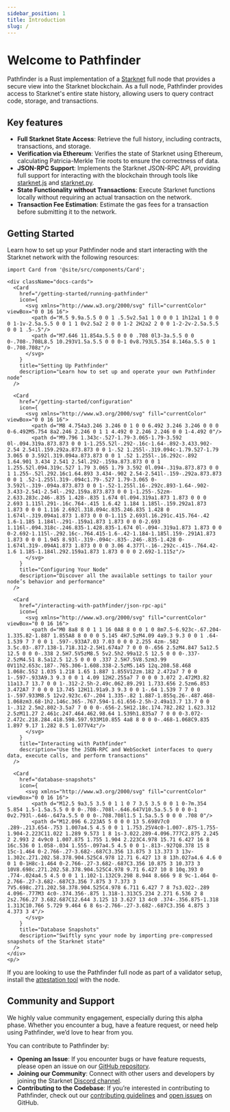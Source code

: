 ```yaml
---
sidebar_position: 1
title: Introduction
slug: /
---
```

# Welcome to Pathfinder

Pathfinder is a Rust implementation of a [Starknet](https://www.starknet.io) full node that provides a secure view into the Starknet blockchain. As a full node, Pathfinder provides access to Starknet's entire state history, allowing users to query contract code, storage, and transactions.

## Key features

* **Full Starknet State Access**: Retrieve the full history, including contracts, transactions, and storage. 
* **Verification via Ethereum**: Verifies the state of Starknet using Ethereum, calculating Patricia-Merkle Trie roots to ensure the correctness of data.
* **JSON-RPC Support**: Implements the Starknet JSON-RPC API, providing full support for interacting with the blockchain through tools like [starknet.js](https://starknetjs.com/) and [starknet.py](https://starknetpy.readthedocs.io/en/latest/).
* **State Functionality without Transactions**: Execute Starknet functions locally without requiring an actual transaction on the network.
* **Transaction Fee Estimation**: Estimate the gas fees for a transaction before submitting it to the network.
    

## Getting Started

Learn how to set up your Pathfinder node and start interacting with the Starknet network with the following resources:

```mdx-code-block
import Card from '@site/src/components/Card';

<div className="docs-cards">
  <Card
    href="/getting-started/running-pathfinder"
    icon={
      <svg xmlns="http://www.w3.org/2000/svg" fill="currentColor" viewBox="0 0 16 16">
        <path d="M.5 9.9a.5.5 0 0 1 .5.5v2.5a1 1 0 0 0 1 1h12a1 1 0 0 0 1-1v-2.5a.5.5 0 0 1 1 0v2.5a2 2 0 0 1-2 2H2a2 2 0 0 1-2-2v-2.5a.5.5 0 0 1 .5-.5"/>
        <path d="M7.646 11.854a.5.5 0 0 0 .708 0l3-3a.5.5 0 0 0-.708-.708L8.5 10.293V1.5a.5.5 0 0 0-1 0v8.793L5.354 8.146a.5.5 0 1 0-.708.708z"/>
      </svg>
    }
    title="Setting Up Pathfinder"
    description="Learn how to set up and operate your own Pathfinder node"
  />

  <Card
    href="/getting-started/configuration"
    icon={
      <svg xmlns="http://www.w3.org/2000/svg" fill="currentColor" viewBox="0 0 16 16">
        <path d="M8 4.754a3.246 3.246 0 1 0 0 6.492 3.246 3.246 0 0 0 0-6.492M5.754 8a2.246 2.246 0 1 1 4.492 0 2.246 2.246 0 0 1-4.492 0"/>
        <path d="M9.796 1.343c-.527-1.79-3.065-1.79-3.592 0l-.094.319a.873.873 0 0 1-1.255.52l-.292-.16c-1.64-.892-3.433.902-2.54 2.541l.159.292a.873.873 0 0 1-.52 1.255l-.319.094c-1.79.527-1.79 3.065 0 3.592l.319.094a.873.873 0 0 1 .52 1.255l-.16.292c-.892 1.64.901 3.434 2.541 2.54l.292-.159a.873.873 0 0 1 1.255.52l.094.319c.527 1.79 3.065 1.79 3.592 0l.094-.319a.873.873 0 0 1 1.255-.52l.292.16c1.64.893 3.434-.902 2.54-2.541l-.159-.292a.873.873 0 0 1 .52-1.255l.319-.094c1.79-.527 1.79-3.065 0-3.592l-.319-.094a.873.873 0 0 1-.52-1.255l.16-.292c.893-1.64-.902-3.433-2.541-2.54l-.292.159a.873.873 0 0 1-1.255-.52zm-2.633.283c.246-.835 1.428-.835 1.674 0l.094.319a1.873 1.873 0 0 0 2.693 1.115l.291-.16c.764-.415 1.6.42 1.184 1.185l-.159.292a1.873 1.873 0 0 0 1.116 2.692l.318.094c.835.246.835 1.428 0 1.674l-.319.094a1.873 1.873 0 0 0-1.115 2.693l.16.291c.415.764-.42 1.6-1.185 1.184l-.291-.159a1.873 1.873 0 0 0-2.693 1.116l-.094.318c-.246.835-1.428.835-1.674 0l-.094-.319a1.873 1.873 0 0 0-2.692-1.115l-.292.16c-.764.415-1.6-.42-1.184-1.185l.159-.291A1.873 1.873 0 0 0 1.945 8.93l-.319-.094c-.835-.246-.835-1.428 0-1.674l.319-.094A1.873 1.873 0 0 0 3.06 4.377l-.16-.292c-.415-.764.42-1.6 1.185-1.184l.292.159a1.873 1.873 0 0 0 2.692-1.115z"/>
      </svg>
    }
    title="Configuring Your Node"
    description="Discover all the available settings to tailor your node’s behavior and performance"
  />

  <Card
    href="/interacting-with-pathfinder/json-rpc-api"
    icon={
      <svg xmlns="http://www.w3.org/2000/svg" fill="currentColor" viewBox="0 0 16 16">
        <path d="M0 8a8 8 0 1 1 16 0A8 8 0 0 1 0 8m7.5-6.923c-.67.204-1.335.82-1.887 1.855A8 8 0 0 0 5.145 4H7.5zM4.09 4a9.3 9.3 0 0 1 .64-1.539 7 7 0 0 1 .597-.933A7.03 7.03 0 0 0 2.255 4zm-.582 3.5c.03-.877.138-1.718.312-2.5H1.674a7 7 0 0 0-.656 2.5zM4.847 5a12.5 12.5 0 0 0-.338 2.5H7.5V5zM8.5 5v2.5h2.99a12.5 12.5 0 0 0-.337-2.5zM4.51 8.5a12.5 12.5 0 0 0 .337 2.5H7.5V8.5zm3.99 0V11h2.653c.187-.765.306-1.608.338-2.5zM5.145 12q.208.58.468 1.068c.552 1.035 1.218 1.65 1.887 1.855V12zm.182 2.472a7 7 0 0 1-.597-.933A9.3 9.3 0 0 1 4.09 12H2.255a7 7 0 0 0 3.072 2.472M3.82 11a13.7 13.7 0 0 1-.312-2.5h-2.49c.062.89.291 1.733.656 2.5zm6.853 3.472A7 7 0 0 0 13.745 12H11.91a9.3 9.3 0 0 1-.64 1.539 7 7 0 0 1-.597.933M8.5 12v2.923c.67-.204 1.335-.82 1.887-1.855q.26-.487.468-1.068zm3.68-1h2.146c.365-.767.594-1.61.656-2.5h-2.49a13.7 13.7 0 0 1-.312 2.5m2.802-3.5a7 7 0 0 0-.656-2.5H12.18c.174.782.282 1.623.312 2.5zM11.27 2.461c.247.464.462.98.64 1.539h1.835a7 7 0 0 0-3.072-2.472c.218.284.418.598.597.933M10.855 4a8 8 0 0 0-.468-1.068C9.835 1.897 9.17 1.282 8.5 1.077V4z"/>
      </svg>
    }
    title="Interacting with Pathfinder"
    description="Use the JSON-RPC and WebSocket interfaces to query data, execute calls, and perform transactions"
  />

  <Card
    href="database-snapshots"
    icon={
      <svg xmlns="http://www.w3.org/2000/svg" fill="currentColor" viewBox="0 0 16 16">
        <path d="M12.5 9a3.5 3.5 0 1 1 0 7 3.5 3.5 0 0 1 0-7m.354 5.854 1.5-1.5a.5.5 0 0 0-.708-.708l-.646.647V10.5a.5.5 0 0 0-1 0v2.793l-.646-.647a.5.5 0 0 0-.708.708l1.5 1.5a.5.5 0 0 0 .708 0"/>
        <path d="M12.096 6.223A5 5 0 0 0 13 5.698V7c0 .289-.213.654-.753 1.007a4.5 4.5 0 0 1 1.753.25V4c0-1.007-.875-1.755-1.904-2.223C11.022 1.289 9.573 1 8 1s-3.022.289-4.096.777C2.875 2.245 2 2.993 2 4v9c0 1.007.875 1.755 1.904 2.223C4.978 15.71 6.427 16 8 16c.536 0 1.058-.034 1.555-.097a4.5 4.5 0 0 1-.813-.927Q8.378 15 8 15c-1.464 0-2.766-.27-3.682-.687C3.356 13.875 3 13.373 3 13v-1.302c.271.202.58.378.904.525C4.978 12.71 6.427 13 8 13h.027a4.6 4.6 0 0 1 0-1H8c-1.464 0-2.766-.27-3.682-.687C3.356 10.875 3 10.373 3 10V8.698c.271.202.58.378.904.525C4.978 9.71 6.427 10 8 10q.393 0 .774-.024a4.5 4.5 0 0 1 1.102-1.132C9.298 8.944 8.666 9 8 9c-1.464 0-2.766-.27-3.682-.687C3.356 7.875 3 7.373 3 7V5.698c.271.202.58.378.904.525C4.978 6.711 6.427 7 8 7s3.022-.289 4.096-.777M3 4c0-.374.356-.875 1.318-1.313C5.234 2.271 6.536 2 8 2s2.766.27 3.682.687C12.644 3.125 13 3.627 13 4c0 .374-.356.875-1.318 1.313C10.766 5.729 9.464 6 8 6s-2.766-.27-3.682-.687C3.356 4.875 3 4.373 3 4"/>
      </svg>
    }
    title="Database Snapshots"
    description="Swiftly sync your node by importing pre-compressed snapshots of the Starknet state"
  />
</div>
<p/>
```

If you are looking to use the Pathfinder full node as part of a validator setup, install the [attestation tool](https://github.com/eqlabs/starknet-validator-attestation) with the node.

## Community and Support

We highly value community engagement, especially during this alpha phase. Whether you encounter a bug, have a feature request, or need help using Pathfinder, we’d love to hear from you.

You can contribute to Pathfinder by:

* **Opening an Issue**: If you encounter bugs or have feature requests, please open an issue on our [GitHub repository](https://github.com/eqlabs/pathfinder/issues/new).
* **Joining our Community**: Connect with other users and developers by joining the Starknet [Discord channel](https://discord.com/invite/starknet-community).
* **Contributing to the Codebase**: If you’re interested in contributing to Pathfinder, check out our [contributing guidelines](https://github.com/eqlabs/pathfinder/blob/main/contributing.md) and [open issues](https://github.com/eqlabs/pathfinder/issues) on GitHub.
    


